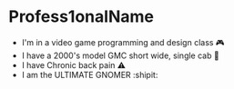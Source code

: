 # Profess1onalName
 
 - I'm in a video game programming and design class 🎮
 - I have a 2000's model GMC short wide, single cab 🚚
 - I have Chronic back pain ⚠️
 - I am the ULTIMATE GNOMER :shipit:

